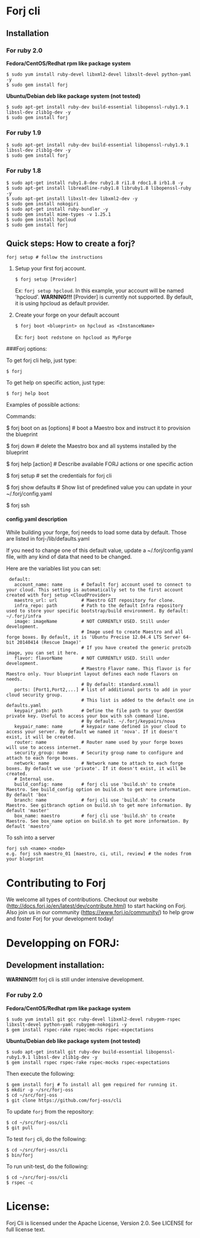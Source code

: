 Forj cli
========


Installation
------------
### For ruby 2.0

**Fedora/CentOS/Redhat rpm like package system**

    $ sudo yum install ruby-devel libxml2-devel libxslt-devel python-yaml -y
    $ sudo gem install forj

**Ubuntu/Debian deb like package system (not tested)**

    $ sudo apt-get install ruby-dev build-essential libopenssl-ruby1.9.1 libssl-dev zlib1g-dev -y
    $ sudo gem install forj

### For ruby 1.9

    $ sudo apt-get install ruby-dev build-essential libopenssl-ruby1.9.1 libssl-dev zlib1g-dev -y
    $ sudo gem install forj

### For ruby 1.8

    $ sudo apt-get install ruby1.8-dev ruby1.8 ri1.8 rdoc1.8 irb1.8 -y
    $ sudo apt-get install libreadline-ruby1.8 libruby1.8 libopenssl-ruby -y
    $ sudo apt-get install libxslt-dev libxml2-dev -y
    $ sudo gem install nokogiri
    $ sudo apt-get install ruby-bundler -y
    $ sudo gem install mime-types -v 1.25.1
    $ sudo gem install hpcloud
    $ sudo gem install forj


Quick steps: How to create a forj?
----------------------------------

    forj setup # follow the instructions

1.  Setup your first forj account.

    `$ forj setup [Provider]`

    Ex: `forj setup hpcloud`. In this example, your account will be named 'hpcloud'.
    **WARNING!!!** [Provider] is currently not supported. By default, it is using hpcloud as default provider.

2.  Create your forge on your default account

    `$ forj boot <blueprint> on hpcloud as <InstanceName>`

    Ex: `forj boot redstone on hpcloud as MyForge`


###Forj options:

To get forj cli help, just type:

    $ forj

To get help on specific action, just type:

    $ forj help boot

 Examples of possible actions:

Commands:

  $ forj boot <Blueprint> on <Provider> as <InstanceName> [options]  # boot a Maestro box and instruct it to provision the blueprint

  $ forj down                                                        # delete the Maestro box and all systems installed by the blueprint

  $ forj help [action]                                               # Describe available FORJ actions or one specific action

  $ forj setup                                                       # set the credentials for forj cli

  $ forj show defaults                                               # Show list of predefined value you can update in your ~/.forj/config.yaml

  $ forj ssh 


#### config.yaml description

While building your forge, forj needs to load some data by default. Those are listed in forj-<version>/lib/defaults.yaml

If you need to change one of this default value, update a ~/.forj/config.yaml file, with any kind of data that need to be changed.

Here are the variables list you can set:

     default:
       account_name: name       # Default forj account used to connect to your cloud. This setting is automatically set to the first account created with forj setup <CloudProvider>
       maestro_url: url         # Maestro GIT repository for clone.
       infra_repo: path         # Path to the default Infra repository used to store your specific bootstrap/build environment. By default: ~/.forj/infra
       image: imageName         # NOT CURRENTLY USED. Still under development.
                                # Image used to create Maestro and all forge boxes. By default, it is 'Ubuntu Precise 12.04.4 LTS Server 64-bit 20140414 (Rescue Image)'
                                # If you have created the generic proto2b image, you can set it here.
       flavor: flavorName       # NOT CURRENTLY USED. Still under development.
                                # Maestro Flavor name. This flavor is for Maestro only. Your blueprint layout defines each node flavors on needs.
                                # By default: standard.xsmall
       ports: [Port1,Port2,...] # list of additional ports to add in your cloud security group.
                                # This list is added to the default one in defaults.yaml
       keypair_path: path       # Define the file path to your OpenSSH private key. Useful to access your box with ssh command line.
                                # By default. ~/.forj/keypairs/nova
       keypair_name: name       # keypair name defined in your cloud to access your server. By default we named it 'nova'. If it doesn't exist, it will be created.
       router: name             # Router name used by your forge boxes will use to access internet.
       security_group: name     # Security group name to configure and attach to each forge boxes.
       network: name            # Network name to attach to each forge boxes. By default we use 'private'. If it doesn't exist, it will be created.
       # Internal use.
       build_config: name       # forj cli use 'build.sh' to create Maestro. See build_config option on build.sh to get more information. By default 'box'
       branch: name             # forj cli use 'build.sh' to create Maestro. See gitbranch option on build.sh to get more information. By default 'master'
       box_name: maestro        # forj cli use 'build.sh' to create Maestro. See box_name option on build.sh to get more information. By default 'maestro'

To ssh into a server

    forj ssh <name> <node>
    e.g. forj ssh maestro_01 [maestro, ci, util, review] # the nodes from your blueprint


Contributing to Forj
=====================
We welcome all types of contributions.  Checkout our website (http://docs.forj.io/en/latest/dev/contribute.html)
to start hacking on Forj.  Also join us in our community (https://www.forj.io/community/) to help grow and foster Forj for
your development today!


Developping on FORJ:
===================

Development installation:
-------------------------

**WARNING!!!** forj cli is still under intensive development.

### For ruby 2.0

**Fedora/CentOS/Redhat rpm like package system**

    $ sudo yum install git gcc ruby-devel libxml2-devel rubygem-rspec libxslt-devel python-yaml rubygem-nokogiri -y
    $ gem install rspec-rake rspec-mocks rspec-expectations 

**Ubuntu/Debian deb like package system (not tested)**

    $ sudo apt-get install git ruby-dev build-essential libopenssl-ruby1.9.1 libssl-dev zlib1g-dev -y
    $ gem install rspec rspec-rake rspec-mocks rspec-expectations 

Then execute the following:

    $ gem install forj # To install all gem required for running it.
    $ mkdir -p ~/src/forj-oss
    $ cd ~/src/forj-oss
    $ git clone https://github.com/forj-oss/cli

To update `forj` from the repository:

    $ cd ~/src/forj-oss/cli
    $ git pull

To test `forj` cli, do the following:

    $ cd ~/src/forj-oss/cli
    $ bin/forj

To run unit-test, do the following:

    $ cd ~/src/forj-oss/cli
    $ rspec -c

License:
========
Forj Cli is licensed under the Apache License, Version 2.0.  See LICENSE for full license text.
